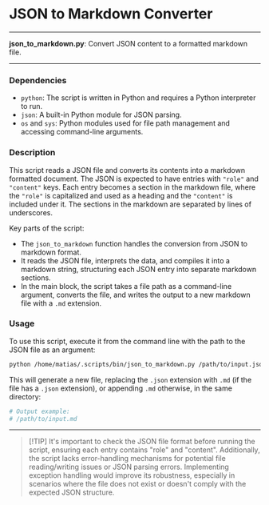 # JSON to Markdown Converter

---

**json_to_markdown.py**: Convert JSON content to a formatted markdown file.

---

### Dependencies

- `python`: The script is written in Python and requires a Python interpreter to run.
- `json`: A built-in Python module for JSON parsing.
- `os` and `sys`: Python modules used for file path management and accessing command-line arguments.

### Description

This script reads a JSON file and converts its contents into a markdown formatted document. The JSON is expected to have entries with `"role"` and `"content"` keys. Each entry becomes a section in the markdown file, where the `"role"` is capitalized and used as a heading and the `"content"` is included under it. The sections in the markdown are separated by lines of underscores.

Key parts of the script:
- The `json_to_markdown` function handles the conversion from JSON to markdown format.
- It reads the JSON file, interprets the data, and compiles it into a markdown string, structuring each JSON entry into separate markdown sections.
- In the main block, the script takes a file path as a command-line argument, converts the file, and writes the output to a new markdown file with a `.md` extension.

### Usage

To use this script, execute it from the command line with the path to the JSON file as an argument:

```bash
python /home/matias/.scripts/bin/json_to_markdown.py /path/to/input.json
```

This will generate a new file, replacing the `.json` extension with `.md` (if the file has a `.json` extension), or appending `.md` otherwise, in the same directory:

```bash
# Output example:
# /path/to/input.md
```

---

> [!TIP] It's important to check the JSON file format before running the script, ensuring each entry contains "role" and "content". Additionally, the script lacks error-handling mechanisms for potential file reading/writing issues or JSON parsing errors. Implementing exception handling would improve its robustness, especially in scenarios where the file does not exist or doesn't comply with the expected JSON structure.